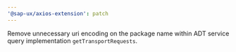 ```yaml
---
'@sap-ux/axios-extension': patch
---
```


Remove unnecessary uri encoding on the package name within ADT service query implementation `getTransportRequests`.
